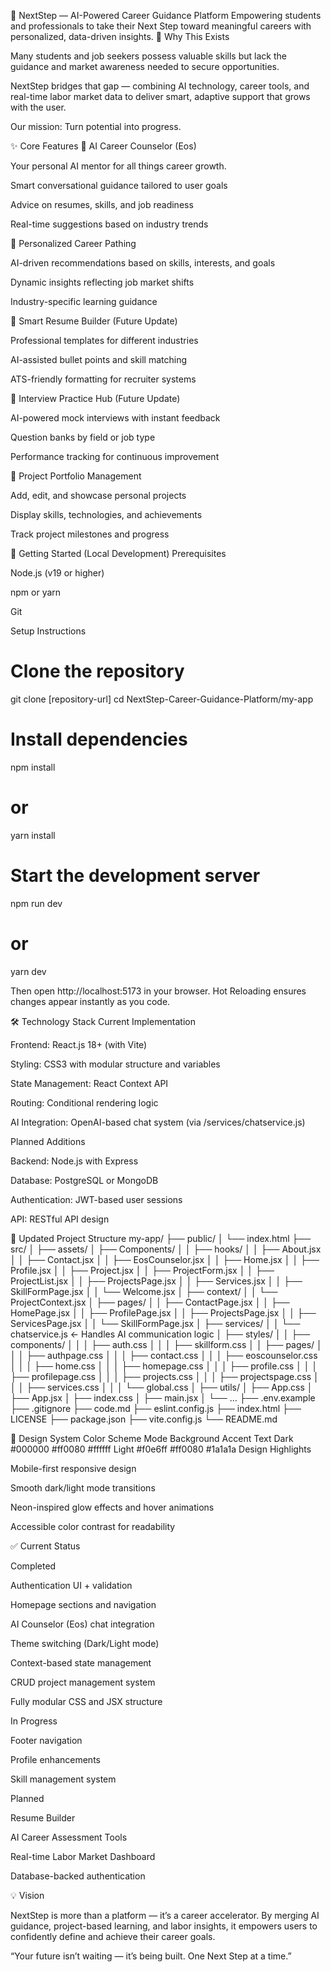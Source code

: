 🚀 NextStep — AI-Powered Career Guidance Platform
Empowering students and professionals to take their Next Step toward meaningful careers with personalized, data-driven insights.
🎯 Why This Exists

Many students and job seekers possess valuable skills but lack the guidance and market awareness needed to secure opportunities.

NextStep bridges that gap — combining AI technology, career tools, and real-time labor market data to deliver smart, adaptive support that grows with the user.

Our mission: Turn potential into progress.

✨ Core Features
🤖 AI Career Counselor (Eos)

Your personal AI mentor for all things career growth.

Smart conversational guidance tailored to user goals

Advice on resumes, skills, and job readiness

Real-time suggestions based on industry trends

🧭 Personalized Career Pathing

AI-driven recommendations based on skills, interests, and goals

Dynamic insights reflecting job market shifts

Industry-specific learning guidance

📄 Smart Resume Builder (Future Update)

Professional templates for different industries

AI-assisted bullet points and skill matching

ATS-friendly formatting for recruiter systems

🎤 Interview Practice Hub (Future Update)

AI-powered mock interviews with instant feedback

Question banks by field or job type

Performance tracking for continuous improvement

💼 Project Portfolio Management

Add, edit, and showcase personal projects

Display skills, technologies, and achievements

Track project milestones and progress

🧠 Getting Started (Local Development)
Prerequisites

Node.js (v19 or higher)

npm or yarn

Git

Setup Instructions
# Clone the repository
git clone [repository-url]
cd NextStep-Career-Guidance-Platform/my-app

# Install dependencies
npm install
# or
yarn install

# Start the development server
npm run dev
# or
yarn dev


Then open http://localhost:5173
 in your browser.
Hot Reloading ensures changes appear instantly as you code.

🛠️ Technology Stack
Current Implementation

Frontend: React.js 18+ (with Vite)

Styling: CSS3 with modular structure and variables

State Management: React Context API

Routing: Conditional rendering logic

AI Integration: OpenAI-based chat system (via /services/chatservice.js)

Planned Additions

Backend: Node.js with Express

Database: PostgreSQL or MongoDB

Authentication: JWT-based user sessions

API: RESTful API design

📁 Updated Project Structure
my-app/
├── public/
│   └── index.html
├── src/
│   ├── assets/
│   ├── Components/
│   │   ├── hooks/
│   │   ├── About.jsx
│   │   ├── Contact.jsx
│   │   ├── EosCounselor.jsx
│   │   ├── Home.jsx
│   │   ├── Profile.jsx
│   │   ├── Project.jsx
│   │   ├── ProjectForm.jsx
│   │   ├── ProjectList.jsx
│   │   ├── ProjectsPage.jsx
│   │   ├── Services.jsx
│   │   ├── SkillFormPage.jsx
│   │   └── Welcome.jsx
│   ├── context/
│   │   └── ProjectContext.jsx
│   ├── pages/
│   │   ├── ContactPage.jsx
│   │   ├── HomePage.jsx
│   │   ├── ProfilePage.jsx
│   │   ├── ProjectsPage.jsx
│   │   ├── ServicesPage.jsx
│   │   └── SkillFormPage.jsx
│   ├── services/
│   │   └── chatservice.js     ← Handles AI communication logic
│   ├── styles/
│   │   ├── components/
│   │   │   ├── auth.css
│   │   │   ├── skillform.css
│   │   ├── pages/
│   │   │   ├── authpage.css
│   │   │   ├── contact.css
│   │   │   ├── eoscounselor.css
│   │   │   ├── home.css
│   │   │   ├── homepage.css
│   │   │   ├── profile.css
│   │   │   ├── profilepage.css
│   │   │   ├── projects.css
│   │   │   ├── projectspage.css
│   │   │   ├── services.css
│   │   │   └── global.css
│   ├── utils/
│   ├── App.css
│   ├── App.jsx
│   ├── index.css
│   ├── main.jsx
│   └── ...
├── .env.example
├── .gitignore
├── code.md
├── eslint.config.js
├── index.html
├── LICENSE
├── package.json
├── vite.config.js
└── README.md

🎨 Design System
Color Scheme
Mode	Background	Accent	Text
Dark	#000000	#ff0080	#ffffff
Light	#f0e6ff	#ff0080	#1a1a1a
Design Highlights

Mobile-first responsive design

Smooth dark/light mode transitions

Neon-inspired glow effects and hover animations

Accessible color contrast for readability

✅ Current Status

Completed

Authentication UI + validation

Homepage sections and navigation

AI Counselor (Eos) chat integration

Theme switching (Dark/Light mode)

Context-based state management

CRUD project management system

Fully modular CSS and JSX structure

In Progress

Footer navigation

Profile enhancements

Skill management system

Planned

Resume Builder

AI Career Assessment Tools

Real-time Labor Market Dashboard

Database-backed authentication

💡 Vision

NextStep is more than a platform — it’s a career accelerator.
By merging AI guidance, project-based learning, and labor insights, it empowers users to confidently define and achieve their career goals.

“Your future isn’t waiting — it’s being built. One Next Step at a time.”